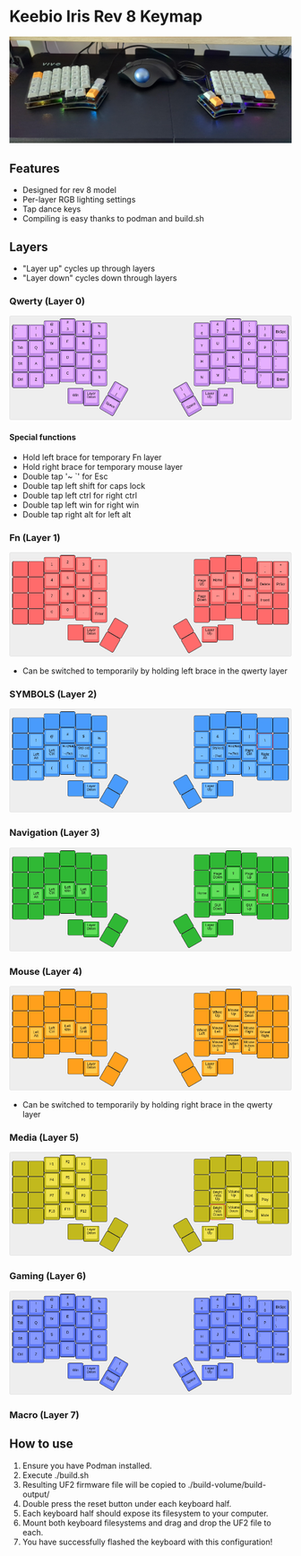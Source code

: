 # Keebio Iris Rev 8 Keymap

![My Iris Rev 8](keyboard-pic.jpg "My Iris Rev 8")

## Features
- Designed for rev 8 model
- Per-layer RGB lighting settings
- Tap dance keys
- Compiling is easy thanks to podman and build.sh

## Layers

- "Layer up" cycles up through layers
- "Layer down" cycles down through layers

### Qwerty (Layer 0)

![Qwerty Layer](assets/github-com-matthewspangler-iris-rev8-fun-(qwerty-layer).png "Qwerty Layer")

#### Special functions
- Hold left brace for temporary Fn layer 
- Hold right brace for temporary mouse layer
- Double tap '~ `' for Esc
- Double tap left shift for caps lock
- Double tap left ctrl for right ctrl
- Double tap left win for right win
- Double tap right alt for left alt

### Fn (Layer 1)

![Fn Layer](assets/github-com-matthewspangler-iris-rev8-fun-(fn-layer).png "Fn Layer")

- Can be switched to temporarily by holding left brace in the qwerty layer

### SYMBOLS (Layer 2)

![Symbol Layer](assets/github-com-matthewspangler-iris-rev8-fun-(symbol-layer).png "Symbol Layer")

### Navigation (Layer 3)

![Navigation Layer](assets/github-com-matthewspangler-iris-rev8-fun-(navigation-layer).png "Navigation Layer")

### Mouse (Layer 4)

![Mouse Layer](assets/github-com-matthewspangler-iris-rev8-fun-(mouse-layer).png "Mouse Layer")

- Can be switched to temporarily by holding right brace in the qwerty layer

### Media (Layer 5)

![Media Layer](assets/github-com-matthewspangler-iris-rev8-fun-(media-layer).png "Media Layer")

### Gaming (Layer 6)

![Gaming Layer](assets/github-com-matthewspangler-iris-rev8-fun-(gaming-layer).png "Gaming Layer")

### Macro (Layer 7)

## How to use

1) Ensure you have Podman installed.
2) Execute ./build.sh
3) Resulting UF2 firmware file will be copied to ./build-volume/build-output/
4) Double press the reset button under each keyboard half.
5) Each keyboard half should expose its filesystem to your computer.
6) Mount both keyboard filesystems and drag and drop the UF2 file to each.
7) You have successfully flashed the keyboard with this configuration!
